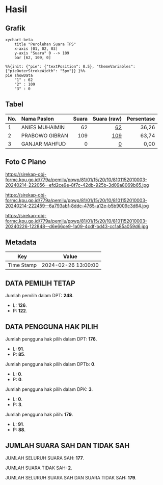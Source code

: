 # Hasil

## Grafik

```mermaid
xychart-beta
    title "Perolehan Suara TPS"
    x-axis [01, 02, 03]
    y-axis "Suara" 0 --> 109
    bar [62, 109, 0]
```

```mermaid
%%{init: {"pie": {"textPosition": 0.5}, "themeVariables": {"pieOuterStrokeWidth": "5px"}} }%%
pie showData
    "1" : 62
    "2" : 109
    "3" : 0
```

## Tabel

| No. | Nama Paslon    | Suara | Suara (raw) | Persentase |
|:--- |:-------------- | -----:| -----------:| ----------:|
| 1   | ANIES MUHAIMIN | 62    | [62][p-1]   | 36,26      |
| 2   | PRABOWO GIBRAN | 109   | [109][p-2]  | 63,74      |
| 3   | GANJAR MAHFUD  | 0     | [0][p-3]    | 0,00       |


[p-1]: https://github.com/gigit-pemilu/pemilu-2024-81-maluku/blob/main/pilpres/hitung-suara/sub/81-maluku/sub/01-maluku-tengah/sub/15-leihitu/sub/2010-kaitetu/sub/003-tps/sub/paslon-1.txt
[p-2]: https://github.com/gigit-pemilu/pemilu-2024-81-maluku/blob/main/pilpres/hitung-suara/sub/81-maluku/sub/01-maluku-tengah/sub/15-leihitu/sub/2010-kaitetu/sub/003-tps/sub/paslon-2.txt
[p-3]: https://github.com/gigit-pemilu/pemilu-2024-81-maluku/blob/main/pilpres/hitung-suara/sub/81-maluku/sub/01-maluku-tengah/sub/15-leihitu/sub/2010-kaitetu/sub/003-tps/sub/paslon-3.txt

## Foto C Plano

https://sirekap-obj-formc.kpu.go.id/779a/pemilu/ppwp/81/01/15/20/10/8101152010003-20240214-222056--efd2ce9e-8f7c-42db-925b-3d09a8069b65.jpg

https://sirekap-obj-formc.kpu.go.id/779a/pemilu/ppwp/81/01/15/20/10/8101152010003-20240214-222459--6a793abf-8ddc-4765-a12e-b5b9009c3d64.jpg

https://sirekap-obj-formc.kpu.go.id/779a/pemilu/ppwp/81/01/15/20/10/8101152010003-20240226-122848--d6e66ce9-1a09-4cdf-bd43-cc1a85a059d6.jpg


## Metadata

| Key        | Value               |
| ---------- | ------------------- |
| Time Stamp | 2024-02-26 13:00:00 |


## DATA PEMILIH TETAP

Jumlah pemilih dalam DPT: **248**.
 * L: **126**.
 * P: **122**.

## DATA PENGGUNA HAK PILIH

Jumlah pengguna hak pilih dalam DPT: **176**.
 * L: **91**.
 * P: **85**.

Jumlah pengguna hak pilih dalam DPTb: **0**.
 * L: **0**.
 * P: **0**.

Jumlah pengguna hak pilih dalam DPK: **3**.
 * L: **0**.
 * P: **3**.

Jumlah pengguna hak pilih: **179**.
 * L: **91**.
 * P: **88**.

## JUMLAH SUARA SAH DAN TIDAK SAH

JUMLAH SELURUH SUARA SAH: **177**.

JUMLAH SUARA TIDAK SAH: **2**.

JUMLAH SELURUH SUARA SAH DAN SUARA TIDAK SAH: **179**.


